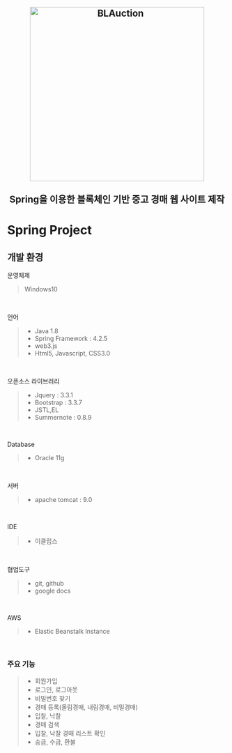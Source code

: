 <h2 align="center">
    <br>
    <img src="https://raw.githubusercontent.com/Team20s/BLAuction/master/BLAuction/web/img/logo.PNG" alt="BLAuction" width=400">
    <br>
    <br>
    Spring을 이용한 블록체인 기반 중고 경매 웹 사이트 제작
    <br>
</h2>

# Spring Project

## 개발 환경
운영체제
> Windows10
<br/>

언어
>+ Java 1.8  
>+ Spring Framework : 4.2.5  
>+ web3.js  
>+ Html5, Javascript, CSS3.0  
<br/>

오픈소스 라이브러리
>+ Jquery : 3.3.1  
>+ Bootstrap : 3.3.7  
>+ JSTL,EL  
>+ Summernote : 0.8.9  
<br/>

Database
>+ Oracle 11g
<br/>

서버
>+ apache tomcat : 9.0
<br/>

IDE
>+ 이클립스
<br/>

협업도구
>+ git, github
>+ google docs
<br/>

AWS
>+ Elastic Beanstalk Instance
<br/>

### 주요 기능
>+ 회원가입
>+ 로그인, 로그아웃
>+ 비밀번호 찾기
>+ 경매 등록(올림경매, 내림경매, 비밀경매)
>+ 입찰, 낙찰
>+ 경매 검색
>+ 입찰, 낙찰 경매 리스트 확인
>+ 송금, 수금, 환불

